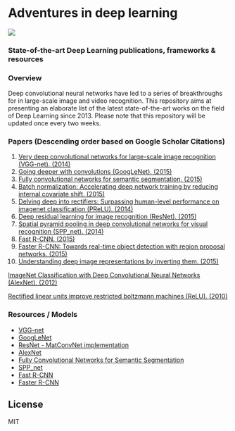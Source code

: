 # Adventures in deep learning 
<p align="left"> <img src="https://raw.githubusercontent.com/GKalliatakis/Adventures-in-deep-learning/master/logo.png?raw=true" /> </p>

### State-of-the-art Deep Learning publications, frameworks & resources


### Overview
Deep convolutional neural networks have led to a series of breakthroughs for in large-scale image and video recognition. This repository aims at presenting an elaborate list of the latest state-of-the-art works on the field of Deep Learning since 2013.
Please note that this repository will be updated once every two weeks.

### Papers (Descending order based on Google Scholar Citations)

1. [Very deep convolutional networks for large-scale image recognition (VGG-net). (2014)](https://arxiv.org/pdf/1409.1556v6.pdf)
2. [Going deeper with convolutions  (GoogLeNet). (2015)](https://arxiv.org/pdf/1409.4842v1.pdf)
3. [Fully convolutional networks for semantic segmentation. (2015)](https://people.eecs.berkeley.edu/~jonlong/long_shelhamer_fcn.pdf)
4. [Batch normalization: Accelerating deep network training by reducing internal covariate shift. (2015)](http://arxiv.org/pdf/1502.03167.pdf)
5. [Delving deep into rectifiers: Surpassing human-level performance on imagenet classification (PReLU). (2014)](https://arxiv.org/pdf/1502.01852v1.pdf)
6. [Deep residual learning for image recognition (ResNet). (2015)](https://arxiv.org/pdf/1512.03385v1.pdf)
7. [Spatial pyramid pooling in deep convolutional networks for visual recognition (SPP_net). (2014)](http://arxiv.org/pdf/1406.4729.pdf)
8. [Fast R-CNN. (2015)](http://arxiv.org/pdf/1504.08083v2.pdf)
9. [Faster R-CNN: Towards real-time object detection with region proposal networks. (2015)](http://papers.nips.cc/paper/5638-faster-r-cnn-towards-real-time-object-detection-with-region-proposal-networks.pdf)
10. [Understanding deep image representations by inverting them. (2015)](http://arxiv.org/pdf/1412.0035.pdf)

[ImageNet Classification with Deep Convolutional Neural Networks (AlexNet). (2012)](http://papers.nips.cc/paper/4824-imagenet-classification-with-deep-convolutional-neural-networks.pdf)

[Rectified linear units improve restricted boltzmann machines (ReLU). (2010)](http://machinelearning.wustl.edu/mlpapers/paper_files/icml2010_NairH10.pdf)



### Resources / Models
- [VGG-net](https://github.com/BVLC/caffe/wiki/Model-Zoo#models-used-by-the-vgg-team-in-ilsvrc-2014)
- [GoogLeNet](https://github.com/BVLC/caffe/tree/master/models/bvlc_googlenet)
- [ResNet - MatConvNet implementation](https://github.com/zhanghang1989/ResNet-Matconvnet)
- [AlexNet](https://github.com/BVLC/caffe/tree/master/models/bvlc_alexnet)
- [Fully Convolutional Networks for Semantic Segmentation](https://github.com/shelhamer/fcn.berkeleyvision.org)
- [SPP_net](https://github.com/ShaoqingRen/SPP_net)
- [Fast R-CNN](https://github.com/rbgirshick/fast-rcnn)
- [Faster R-CNN](https://github.com/rbgirshick/py-faster-rcnn)

License
----

MIT


[//]: # (These are reference links used in the body of this note and get stripped out when the markdown processor does its job. There is no need to format nicely because it shouldn't be seen. Thanks SO - http://stackoverflow.com/questions/4823468/store-comments-in-markdown-syntax)


   [dill]: <https://github.com/joemccann/dillinger>
   [git-repo-url]: <https://github.com/joemccann/dillinger.git>
   [john gruber]: <http://daringfireball.net>
   [@thomasfuchs]: <http://twitter.com/thomasfuchs>
   [df1]: <http://daringfireball.net/projects/markdown/>
   [markdown-it]: <https://github.com/markdown-it/markdown-it>
   [Ace Editor]: <http://ace.ajax.org>
   [node.js]: <http://nodejs.org>
   [Twitter Bootstrap]: <http://twitter.github.com/bootstrap/>
   [keymaster.js]: <https://github.com/madrobby/keymaster>
   [jQuery]: <http://jquery.com>
   [@tjholowaychuk]: <http://twitter.com/tjholowaychuk>
   [express]: <http://expressjs.com>
   [AngularJS]: <http://angularjs.org>
   [Gulp]: <http://gulpjs.com>

   [PlDb]: <https://github.com/joemccann/dillinger/tree/master/plugins/dropbox/README.md>
   [PlGh]:  <https://github.com/joemccann/dillinger/tree/master/plugins/github/README.md>
   [PlGd]: <https://github.com/joemccann/dillinger/tree/master/plugins/googledrive/README.md>
   [PlOd]: <https://github.com/joemccann/dillinger/tree/master/plugins/onedrive/README.md>
